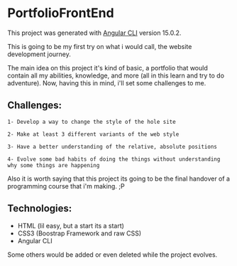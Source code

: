 # PortfolioFrontEnd

This project was generated with [Angular CLI](https://github.com/angular/angular-cli) version 15.0.2.
 
This is going to be my first try on what i would call, the website development journey.

The main idea on this project it's kind of basic, a portfolio that would contain all my abilities, knowledge, and more (all in this learn and try to do adventure).
Now, having this in mind, i'll set some challenges to me.

## Challenges:

    1- Develop a way to change the style of the hole site
 
    2- Make at least 3 different variants of the web style
    
    3- Have a better understanding of the relative, absolute positions
    
    4- Evolve some bad habits of doing the things without understanding why some things are happening

Also it is worth saying that this project its going to be the final handover of a programming course that i'm making. ;P

## Technologies:
- HTML (lil easy, but a start its a start)
- CSS3 (Boostrap Framework and raw CSS)
- Angular CLI
    
Some others would be added or even deleted while the project evolves.
